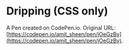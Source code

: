 # Dripping (CSS only)

A Pen created on CodePen.io. Original URL: [https://codepen.io/amit_sheen/pen/jOeGzBv](https://codepen.io/amit_sheen/pen/jOeGzBv).

